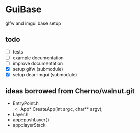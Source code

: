 # GuiBase

glfw and imgui base setup

## todo

- [ ] tests
- [ ] example documentation
- [ ] improve documentation
- [x] setup glfw (submodule)
- [x] setup dear-imgui (submodule)

## ideas borrowed from Cherno/walnut.git

- EntryPoint.h
  - App* CreateApp(int argc, char** argv);
- Layer.h
- app::pushLayer()
- app::layerStack
